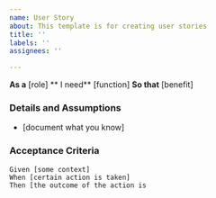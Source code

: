 ```yaml
---
name: User Story
about: This template is for creating user stories
title: ''
labels: ''
assignees: ''

---
```


**As a** [role]
** I need** [function]
**So that** [benefit]

### Details and Assumptions
* [document what you know]

### Acceptance Criteria

```gherkin
Given [some context]
When [certain action is taken]
Then [the outcome of the action is
```
